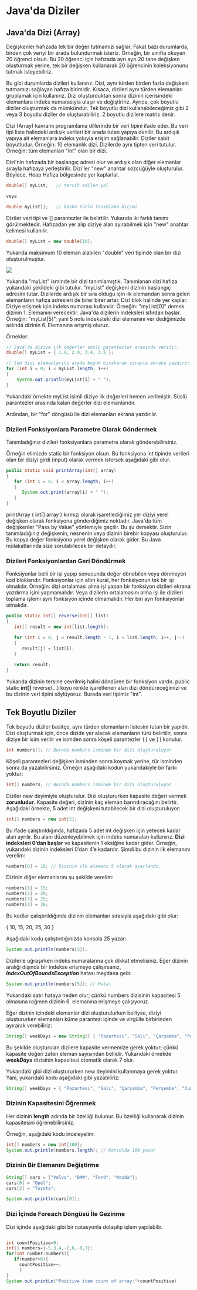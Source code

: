 # Java'da Diziler

## Java&#39;da Dizi (Array)

Değişkenler hafızada tek bir değer tutmamızı sağlar. Fakat bazı durumlarda, birden çok veriyi bir arada bulundurmak isteriz. Örneğin, bir sınıfta okuyan 20 öğrenci olsun. Bu 20 öğrenci için hafızada ayrı ayrı 20 tane değişken oluşturmak yerine, tek bir değişken kullanarak 20 öğrencinin koleksiyonunu tutmak isteyebiliriz.

Bu gibi durumlarda dizileri kullanırız. Dizi, aynı türden birden fazla değişkeni tutmamızı sağlayan hafıza birimidir. Kısaca, dizileri aynı türden elemanları gruplamak için kullanırız. Dizi oluşturduktan sonra dizinin içerisindeki elemanlara indeks numarasıyla ulaşır ve değiştiririz. Ayrıca, çok boyutlu diziler oluşturmak da mümkündür. Tek boyutlu dizi kullanabileceğimiz gibi 2 veya 3 boyutlu diziler de oluşturabiliriz. 2 boyutlu dizilere matris denir.

Dizi (Array) kavramı programlama dillerinde bir veri tipini ifade eder. Bu veri tipi liste halindeki ardışık verileri bir arada tutan yapıya denilir. Bu ardışık yapıya ait elemanlara indeks yoluyla erişim sağlanabilir. Diziler sabit boyutludur. Örneğin: 10 elemanlık dizi. Dizilerde aynı tipten veri tutulur. Örneğin: tüm elemanları &quot;int&quot; olan bir dizi.

Dizi&#39;nin hafızada bir başlangıç adresi olur ve ardışık olan diğer elemanlar sırayla hafızaya yerleştirilir. Dizi&#39;ler &quot;new&quot; anahtar sözcüğüyle oluşturulur. Böylece, Heap Hafıza bölgesinde yer kaplarlar.

````java
double[] myList;   // tercih edilen yol

veya 

double myList[];   // başka türlü tanımlama biçimi
````

Diziler veri tipi ve [] parantezler ile belirtilir. Yukarıda iki farklı tanımı görülmektedir. Hafızadan yer alıp diziye alan ayırabilmek için &quot;new&quot; anahtar kelimesi kullanılır.

 ````java
double[] myList = new double[10];
 ````

Yukarıda maksimum 10 eleman alabilen &quot;double&quot; veri tipinde olan bir dizi oluşturulmuştur.

![](figures/arrays_1.jpg)

Yukarıda &quot;myList&quot; isminde bir dizi tanımlamıştık. Tanımlanan dizi hafıza yukarıdaki şekildeki gibi tutulur. &quot;myList&quot; değişkeni dizinin başlangıç adresini tutar. Dizilerde ardışık bir sıra olduğu için ilk elemandan sonra gelen elemanların hafıza adresleri de birer birer artar. Dizi blok halinde yer kaplar. Diziye erişmek için indeks numarası kullanılır. Örneğin: &quot;myList[0]&quot; demek dizinin 1. Elemanını verecektir. Java&#39;da dizilerin indeksleri sıfırdan başlar. Örneğin: &quot;myList[5]&quot;, yani 5 nolu indeksteki dizi elemanını ver dediğimizde aslında dizinin 6. Elemanına erişmiş oluruz.

Örnekler:

````java
// Java'da diziye ilk değerler süslü parantezler arasında verilir.
double[] myList = { 1.9, 2.9, 3.4, 3.5 };

// tüm dizi elemanlarını arada boşuk bırakarak sırayla ekrana yazdırır.
for (int i = 0; i < myList.length; i++)
{
	System.out.println(myList[i] + " ");
}
````

Yukarıdaki örnekte myList isimli diziye ilk değerleri hemen verilmiştir. Süslü parantezler arasında kalan değerler dizi elemanlarıdır.

Ardından, bir &quot;for&quot; döngüsü ile dizi elemanları ekrana yazdırılır.

### Dizileri Fonksiyonlara Parametre Olarak Göndermek

Tanımladığınız dizileri fonksiyonlara parametre olarak gönderebilirsiniz.

Örneğin elimizde static bir fonksiyon olsun. Bu fonksiyona int tipinde verileri olan bir diziyi girdi (input) olarak vermek istersek aşağıdaki gibi olur.

````java
public static void printArray(int[] array) 
{
   for (int i = 0; i < array.length; i++) 
   {
      System.out.print(array[i] + " ");
   }
}
````

printArray ( int[] array ) kırmızı olarak işaretlediğimiz yer diziyi yerel değişken olarak fonksiyona gönderdiğimiz noktadır. Java&#39;da tüm değişkenler &quot;Pass by Value&quot; yöntemiyle geçilir. Bu şu demektir. Sizin tanımladığınız değişkenin, nesnenin veya dizinin birebir kopyası oluşturulur. Bu kopya değer fonksiyona yerel değişken olarak gider. Bu Java mülakatlarında size sorulabilecek bir detaydır.

### Dizileri Fonksiyonlardan Geri Döndürmek

Fonksiyonlar belli bir işi yapıp sonucunda değer dönebilen veya dönmeyen kod bloklarıdır. Fonksiyonlar için altın kural, her fonksiyonun tek bir işi olmalıdır. Örneğin: dizi ortalaması alma işi yapan bir fonksiyon dizileri ekrana yazdırma işini yapmamalıdır. Veya dizilerin ortalamasını alma işi ile dizileri toplama işlemi aynı fonksiyon içinde olmamalıdır. Her biri ayrı fonksiyonlar olmalıdır.

````java
public static int[] reverse(int[] list) 
{
   int[] result = new int[list.length];

   for (int i = 0, j = result.length - 1; i < list.length; i++, j--) 
   {
      result[j] = list[i];
   }
   
   return result;
}

````

Yukarıda dizinin tersine çevrilmiş halini döndüren bir fonksiyon vardır. public static **int[]** reverse(…)  koyu renkle işaretlenen alan dizi döndüreceğimizi ve bu dizinin veri tipini söylüyoruz. Burada veri tipimiz &quot;int".

## Tek Boyutlu Diziler

Tek boyutlu diziler basitçe, aynı türden elemanların listesini tutan bir yapıdır.
Dizi oluşturmak için, önce dizide yer alacak elemanların türü belirtilir, sonra diziye bir isim verilir ve isimden sonra köşeli parantezler ( [ ve ] ) konulur.

```java
int numbers[]; // Burada numbers isminde bir dizi oluşturuluyor
```

Köşeli parantezleri değişken isminden sonra koymak yerine, tür isminden sonra da yazabilirsiniz. Örneğin aşağıdaki kodun yukarıdakiyle bir farkı yoktur:

```java
int[] numbers; // Burada numbers isminde bir dizi oluşturuluyor
```

Diziler new deyimiyle oluşturulur. Dizi oluştururken kapasite değeri vermek **zorunludur**. Kapasite değeri, dizinin kaç eleman barındıracağını belirtir. Aşağıdaki örnekte, 5 adet int değişkeni tutabilecek bir dizi oluşturuluyor:

```java
int[] numbers = new int[5];
```

Bu ifade çalıştırıldığında, hafızada 5 adet int değişken için yetecek kadar alan ayrılır. Bu alanı düzenleyebilmek için indeks numaraları kullanırız. **Dizi indeksleri 0’dan başlar** ve kapasitenin 1 eksiğine kadar gider. Örneğin, yukarıdaki dizinin indeksleri 0’dan 4’e kadardır. Şimdi bu dizinin ilk elemanını verelim:

```java
numbers[0] = 10; // Dizinin ilk elemanı 5 olarak ayarlandı.
```

Dizinin diğer elemanlarını şu şekilde verelim:

```java
numbers[1] = 15;
numbers[2] = 20;
numbers[3] = 25;
numbers[4] = 30;
```

Bu kodlar çalıştırıldığında dizinin elemanları sırasıyla aşağıdaki gibi olur:

{ 10, 15, 20, 25, 30 }

Aşağıdaki kodu çalıştırdığınızda konsola 25 yazar:

```java
System.out.println(numbers[3]);
```

Dizilerle uğraşırken indeks numaralarına çok dikkat etmelisiniz. Eğer dizinin aralığı dışında bir indekse erişmeye çalışırsanız, **_IndexOutOfBoundsException_** hatası meydana gelir.

```java
System.out.println(numbers[5]); // Hata!
```

Yukarıdaki satır hataya neden olur; çünkü numbers dizisinin kapasitesi 5 olmasına rağmen dizinin 6. elemanına erişmeye çalışıyoruz.

Eğer dizinin içindeki elemanlar dizi oluşturulurken belliyse, diziyi oluştururken elemanları küme parantezi içinde ve virgülle birbirinden ayırarak verebiliriz:

```java
String[] weekDays = new String[] { "Pazartesi", "Salı", "Çarşamba", "Perşembe", "Cuma", "Cumartesi", "Pazar" };
```

Bu şekilde oluşturulan dizilere kapasite vermemize gerek yoktur; çünkü kapasite değeri zaten eleman sayısından bellidir. Yukarıdaki örnekde **_weekDays_** dizisinin kapasitesi otomatik olarak 7 olur.

Yukarıdaki gibi dizi oluştururken new deyimini kullanmaya gerek yoktur. Yani, yukarıdaki kodu aşağıdaki gibi yazabiliriz:

```java
String[] weekDays = { "Pazartesi", "Salı", "Çarşamba", "Perşembe", "Cuma", "Cumartesi", "Pazar" };
```

### Dizinin Kapasitesini Öğrenmek

Her dizinin **length** adında bir özelliği bulunur. Bu özelliği kullanarak dizinin kapasitesini öğrenebilirsiniz.

Örneğin, aşağıdaki kodu inceleyelim:

```java
int[] numbers = new int[100];
System.out.println(numbers.length); // Konsolda 100 yazar
```

### Dizinin Bir Elemanını Değiştirme

```java
String[] cars = {"Volvo", "BMW", "Ford", "Mazda"};
cars[0] = "Opel";
cars[2] = "Toyota";

System.out.println(cars[0]);
```
### Dizi İçinde Foreach Döngüsü İle Gezinme

Dizi içinde aşağıdaki gibi bir notasyonla dolaşılıp işlem yapılabilir.
```java

int countPositive=0;
int[] numbers={-5,3,4,-2,6,-8,7};
for(int number:numbers){
   if(number>0){
     countPositive++;
     }
}
System.out.printLn("Positive item count of array:"+countPositive)

```
